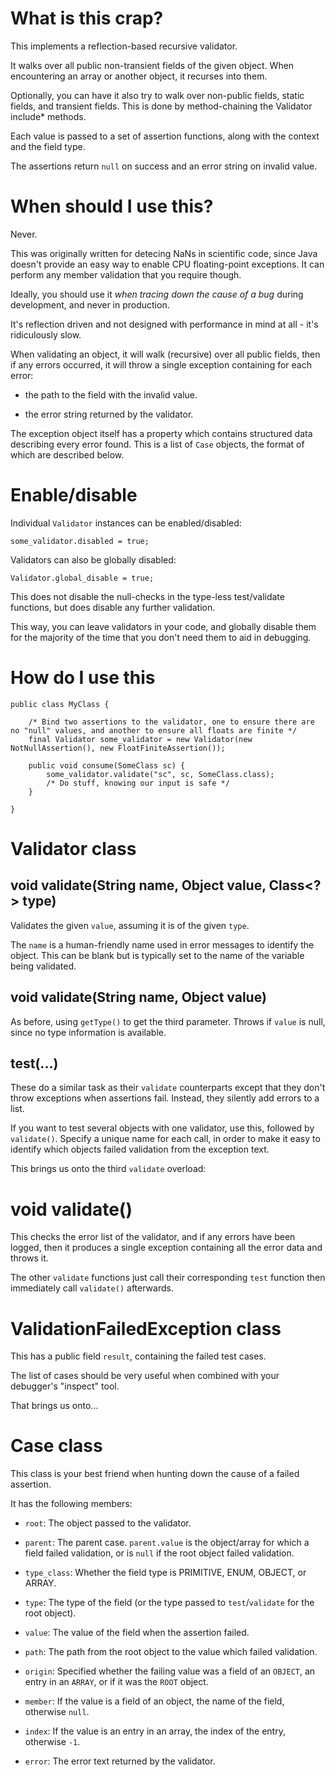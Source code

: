 # What is this crap?

This implements a reflection-based recursive validator.

It walks over all public non-transient fields of the given object.  When encountering an
array or another object, it recurses into them.

Optionally, you can have it also try to walk over non-public fields, static
fields, and transient fields.  This is done by method-chaining the Validator
include\* methods.

Each value is passed to a set of assertion functions, along with the context
and the field type.

The assertions return `null` on success and an error string on invalid value.


# When should I use this?

Never.

This was originally written for detecing NaNs in scientific code, since Java
doesn't provide an easy way to enable CPU floating-point exceptions.
It can perform any member validation that you require though.

Ideally, you should use it *when tracing down the cause of a bug* during
development, and never in production.

It's reflection driven and not designed with performance in mind at all - it's
ridiculously slow.

When validating an object, it will walk (recursive) over all public fields,
then if any errors occurred, it will throw a single exception containing for
each error:

 * the path to the field with the invalid value.

 * the error string returned by the validator.

The exception object itself has a property which contains structured data
describing every error found.
This is a list of `Case` objects, the format of which are described below.

# Enable/disable

Individual `Validator` instances can be enabled/disabled:

	some_validator.disabled = true;

Validators can also be globally disabled:

	Validator.global_disable = true;

This does not disable the null-checks in the type-less test/validate functions, but does disable any further validation.

This way, you can leave validators in your code, and globally disable them for the majority of the time that you don't need them to aid in debugging.


# How do I use this

	public class MyClass {

		/* Bind two assertions to the validator, one to ensure there are no "null" values, and another to ensure all floats are finite */
		final Validator some_validator = new Validator(new NotNullAssertion(), new FloatFiniteAssertion());

		public void consume(SomeClass sc) {
			some_validator.validate("sc", sc, SomeClass.class);
			/* Do stuff, knowing our input is safe */
		}

	}


# Validator class


## void validate(String name, Object value, Class<?> type)

Validates the given `value`, assuming it is of the given `type`.

The `name` is a human-friendly name used in error messages to identify the object.
This can be blank but is typically set to the name of the variable being validated.


## void validate(String name, Object value)

As before, using `getType()` to get the third parameter.
Throws if `value` is null, since no type information is available.


## test(...)

These do a similar task as their `validate` counterparts except that they don't
throw exceptions when assertions fail.
Instead, they silently add errors to a list.

If you want to test several objects with one validator, use this, followed by `validate()`.
Specify a unique name for each call, in order to make it easy to identify which objects failed validation from the exception text.

This brings us onto the third `validate` overload:


# void validate()

This checks the error list of the validator, and if any errors have been
logged, then it produces a single exception containing all the error data and
throws it.

The other `validate` functions just call their corresponding `test` function
then immediately call `validate()` afterwards.


# ValidationFailedException class

This has a public field `result`, containing the failed test cases.

The list of cases should be very useful when combined with your debugger's "inspect" tool.

That brings us onto...


# Case class

This class is your best friend when hunting down the cause of a failed assertion.

It has the following members:

 * `root`: The object passed to the validator.

 * `parent`: The parent case.  `parent.value` is the object/array for which a field failed validation, or is `null` if the root object failed validation.

 * `type_class`: Whether the field type is PRIMITIVE, ENUM, OBJECT, or ARRAY.

 * `type`: The type of the field (or the type passed to `test`/`validate` for the root object).

 * `value`: The value of the field when the assertion failed.

 * `path`: The path from the root object to the value which failed validation.

 * `origin`: Specified whether the failing value was a field of an `OBJECT`, an entry in an `ARRAY`, or if it was the `ROOT` object.

 * `member`: If the value is a field of an object, the name of the field, otherwise `null`.

 * `index`: If the value is an entry in an array, the index of the entry, otherwise `-1`.

 * `error`: The error text returned by the validator.

